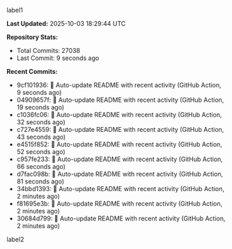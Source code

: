 
label1 
<!-- ACTIVITY_START -->
**Last Updated:** 2025-10-03 18:29:44 UTC

**Repository Stats:**
- Total Commits: 27038
- Last Commit: 9 seconds ago

**Recent Commits:**
- 9cf101936: 🤖 Auto-update README with recent activity (GitHub Action, 9 seconds ago)
- 04909657f: 🤖 Auto-update README with recent activity (GitHub Action, 19 seconds ago)
- c1036fc06: 🤖 Auto-update README with recent activity (GitHub Action, 32 seconds ago)
- c727e4559: 🤖 Auto-update README with recent activity (GitHub Action, 43 seconds ago)
- e4515f852: 🤖 Auto-update README with recent activity (GitHub Action, 52 seconds ago)
- c957fe233: 🤖 Auto-update README with recent activity (GitHub Action, 66 seconds ago)
- d7fac098b: 🤖 Auto-update README with recent activity (GitHub Action, 81 seconds ago)
- 34bbd1393: 🤖 Auto-update README with recent activity (GitHub Action, 2 minutes ago)
- f81695e3b: 🤖 Auto-update README with recent activity (GitHub Action, 2 minutes ago)
- 30684d799: 🤖 Auto-update README with recent activity (GitHub Action, 2 minutes ago)
<!-- ACTIVITY_END -->

label2
